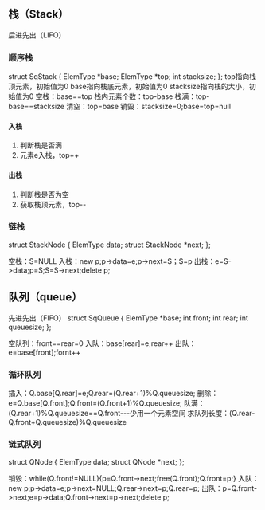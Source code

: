 ## 栈（Stack）
后进先出（LIFO）

### 顺序栈
struct SqStack
{
    ElemType *base;
    ElemType *top;
    int stacksize;
};
top指向栈顶元素，初始值为0
base指向栈底元素，初始值为0
stacksize指向栈的大小，初始值为0
空栈：base==top
栈内元素个数：top-base
栈满：top-base==stacksize
清空：top=base
销毁：stacksize=0;base=top=null

#### 入栈
1. 判断栈是否满
2. 元素e入栈，top++
#### 出栈
1. 判断栈是否为空
2. 获取栈顶元素，top--

### 链栈
struct StackNode
{
    ElemType data;
    struct StackNode *next;
};

空栈：S=NULL
入栈：new p;p->data=e;p->next=S；S=p
出栈：e=S->data;p=S;S=S->next;delete p;

## 队列（queue）
先进先出（FIFO）
struct SqQueue
{
    ElemType *base;
    int front;
    int rear;
    int queuesize;
};

空队列：front==rear=0
入队：base[rear]=e;rear++
出队：e=base[front];fornt++

### 循环队列
插入：Q.base[Q.rear]=e;Q.rear=(Q.rear+1)%Q.queuesize;
删除：e=Q.base[Q.front];Q.front=(Q.front+1)%Q.queuesize;
队满：(Q.rear+1)%Q.queuesize==Q.front---少用一个元素空间
求队列长度：(Q.rear-Q.front+Q.queuesize)%Q.queuesize

### 链式队列
struct QNode
{
    ElemType data;
    struct QNode *next;
};

销毁：while(Q.front!=NULL){p=Q.front->next;free(Q.front);Q.front=p;}
入队：new p;p->data=e;p->next=NULL;Q.rear->next=p;Q.rear=p;
出队：p=Q.front->next;e=p->data;Q.front->next=p->next;delete p;